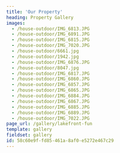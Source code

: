 ```yaml
---
title: 'Our Property'
heading: Property Gallery
images:
  - /house-outdoor/IMG_6813.JPG
  - /house-outdoor/IMG_6891.JPG
  - /house-outdoor/IMG_6815.JPG
  - /house-outdoor/IMG_7020.JPG
  - /house-outdoor/6661.jpg
  - /house-outdoor/1942.jpg
  - /house-outdoor/IMG_6876.JPG
  - /house-outdoor/8047.jpg
  - /house-outdoor/IMG_6817.JPG
  - /house-outdoor/IMG_6860.JPG
  - /house-outdoor/IMG_6857.JPG
  - /house-outdoor/IMG_6865.JPG
  - /house-outdoor/IMG_6884.JPG
  - /house-outdoor/IMG_6867.JPG
  - /house-outdoor/IMG_6885.JPG
  - /house-outdoor/IMG_6889.JPG
  - /house-outdoor/IMG_7022.JPG
page_url: /gallery/lakefront-fun
template: gallery
fieldset: gallery
id: 58c60e9f-fd85-461a-8af0-e5272e467c29
---
```

